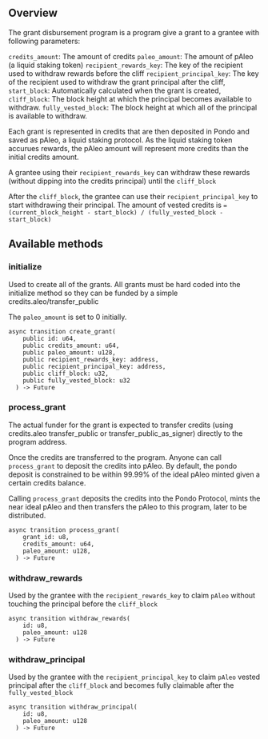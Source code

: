 ## Overview

The grant disbursement program is a program give a grant to a grantee with following parameters:

`credits_amount`: The amount of credits 
`paleo_amount`: The amount of pAleo (a liquid staking token)
`recipient_rewards_key`: The key of the recipient used to withdraw rewards before the cliff
`recipient_principal_key`: The key of the recipient used to withdraw the grant principal after the cliff,
`start_block`: Automatically calculated when the grant is created,
`cliff_block`: The block height at which the principal becomes available to withdraw.
`fully_vested_block`: The block height at which all of the principal is available to withdraw.

Each grant is represented in credits that are then deposited in Pondo and saved as pAleo, a liquid staking protocol.
As the liquid staking token accurues rewards, the pAleo amount will represent more credits than the initial credits amount.

A grantee using their `recipient_rewards_key` can withdraw these rewards (without dipping into the credits principal) until the `cliff_block`

After the `cliff_block`, the grantee can use their `recipient_principal_key` to start withdrawing their principal.
The amount of vested credits is `= (current_block_height - start_block) / (fully_vested_block - start_block)`

## Available methods

### initialize

Used to create all of the grants. All grants must be hard coded into the initialize method so they can be funded by a simple credits.aleo/transfer_public

The `paleo_amount` is set to 0 initially.
```
async transition create_grant(
    public id: u64,
    public credits_amount: u64,
    public paleo_amount: u128,
    public recipient_rewards_key: address,
    public recipient_principal_key: address,
    public cliff_block: u32,
    public fully_vested_block: u32
  ) -> Future
```

### process_grant

The actual funder for the grant is expected to transfer credits (using credits.aleo transfer_public or transfer_public_as_signer) directly to the program address.

Once the credits are transferred to the program. Anyone can call `process_grant` to deposit the credits into pAleo.
By default, the pondo deposit is constrained to be within 99.99% of the ideal pAleo minted given a certain credits balance.

Calling `process_grant` deposits the credits into the Pondo Protocol, mints the near ideal pAleo and then transfers the pAleo to this program, later to be distributed.

```
async transition process_grant(
    grant_id: u8,
    credits_amount: u64,
    paleo_amount: u128,
  ) -> Future
```

### withdraw_rewards

Used by the grantee with the `recipient_rewards_key` to claim `pAleo` without touching the principal before the `cliff_block`

```
async transition withdraw_rewards(
    id: u8,
    paleo_amount: u128
  ) -> Future
```

### withdraw_principal

Used by the grantee with the `recipient_principal_key` to claim `pAleo` vested principal after the `cliff_block` and becomes fully claimable after the `fully_vested_block`

```
async transition withdraw_principal(
    id: u8,
    paleo_amount: u128
  ) -> Future 
```